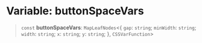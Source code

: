 # Variable: buttonSpaceVars

> `const` **buttonSpaceVars**: `MapLeafNodes`\<\{ `gap`: `string`; `minWidth`: `string`; `width`: `string`; `x`: `string`; `y`: `string`; \}, `CSSVarFunction`\>
